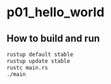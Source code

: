 # p01_hello_world

## How to build and run

```sh
rustup default stable
rustup update stable
rustc main.rs
./main
```
